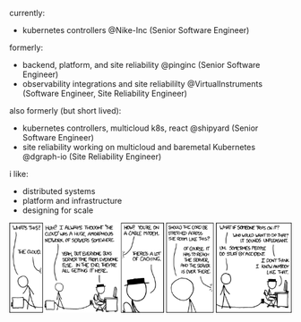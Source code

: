 <body>
  
currently:
- kubernetes controllers @Nike-Inc (Senior Software Engineer)
  
formerly:
- backend, platform, and site reliability @pinginc (Senior Software Engineer)
- observability integrations and site reliabililty @VirtualInstruments (Software Engineer, Site Reliability Engineer)

also formerly (but short lived):
- kubernetes controllers, multicloud k8s, react @shipyard (Senior Software Engineer)
- site reliability working on multicloud and baremetal Kubernetes @dgraph-io (Site Reliability Engineer)

i like:
- distributed systems
- platform and infrastructure
- designing for scale
</body>

![the_cloud](./the_cloud.png)
